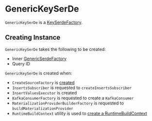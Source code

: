 # GenericKeySerDe

`GenericKeySerDe` is a [KeySerdeFactory](KeySerdeFactory.md).

## Creating Instance

`GenericKeySerDe` takes the following to be created:

* <span id="innerFactory"> Inner [GenericSerdeFactory](GenericSerdeFactory.md)
* <span id="queryId"> Query ID

`GenericKeySerDe` is created when:

* `CreateSourceFactory` is [created](CreateSourceFactory.md#keySerdeFactory)
* `InsertsSubscriber` is requested to `createInsertsSubscriber`
* `InsertValuesExecutor` is created
* `KafkaConsumerFactory` is requested to create a `KafkaConsumer`
* `MaterializationProviderBuilderFactory` is requested to `buildMaterializationProvider`
* `RuntimeBuildContext` utility is used to [create a RuntimeBuildContext](RuntimeBuildContext.md#of)
